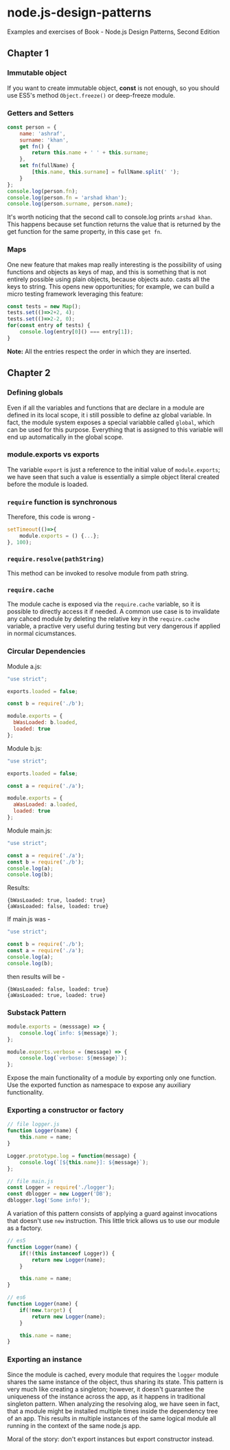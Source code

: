 # node.js-design-patterns
Examples and exercises of Book - Node.js Design Patterns, Second Edition

## Chapter 1

### Immutable object
 If you want to create immutable object, **const** is not enough, so you should use ES5's method `Object.freeze()` or deep-freeze module.


### Getters and Setters
```js
const person = {
  	name: 'ashraf',
  	surname: 'khan',
	get fn() {
    	return this.name + ' ' + this.surname;
    },
  	set fn(fullName) {
		[this.name, this.surname] = fullName.split(' ');
	}
};
console.log(person.fn);
console.log(person.fn = 'arshad khan');
console.log(person.surname, person.name);
```
It's worth noticing that the second call to console.log prints `arshad khan`. This happens because set function returns the value that is returned by the get function for the same property, in this case `get fn`.


### Maps
One new feature that makes map really interesting is the possibility of using functions and objects as keys of map, and this is something that is not entirely possible using plain objects, because objects auto. casts all the keys to string. This opens new opportunities; for example, we can build a micro testing framework leveraging this feature:
```js
const tests = new Map();
tests.set(()=>2+2, 4);
tests.set(()=>2-2, 0);
for(const entry of tests) {
	console.log(entry[0]() === entry[1]);
}
```
**Note:** All the entries respect the order in which they are inserted.

## Chapter 2

### Defining globals
Even if all the variables and functions that are declare in a module are defined in its local scope, it i still possible to define az global variable. In fact, the module system exposes a special variabble called `global`, which can be used for this purpose. Everything that is assigned to this variable will end up automatically in the global scope.

### module.exports vs exports
The variable `export` is just a reference to the initial value of `module.exports`; we have seen that such a value is essentially a simple object literal created before the module is loaded.

### `require` function is synchronous
Therefore, this code is wrong -
```js
setTimeout(()=>{
    module.exports = () {...};
}, 100);
```
### `require.resolve(pathString)`
This method can be invoked to resolve module from path string.

### `require.cache`
The module cache is exposed via the `require.cache` variable, so it is possible to directly access it if needed. A common use case is to invalidate any cahced module by deleting the  relative key in the `require.cache` variable, a practive very useful during testing but very dangerous if applied in normal cicumstances.

### Circular Dependencies
Module a.js:
```js
"use strict";

exports.loaded = false;

const b = require('./b');

module.exports = {
  bWasLoaded: b.loaded,
  loaded: true
};
```

Module b.js:
```js
"use strict";

exports.loaded = false;

const a = require('./a');

module.exports = {
  aWasLoaded: a.loaded,
  loaded: true
};
```

Module main.js:
```js
"use strict";

const a = require('./a');
const b = require('./b');
console.log(a);
console.log(b);
```

Results:
```
{bWasLoaded: true, loaded: true}
{aWasLoaded: false, loaded: true}
```

If main.js was -
```js
"use strict";

const b = require('./b');
const a = require('./a');
console.log(a);
console.log(b);
```
then results will be -
```
{bWasLoaded: false, loaded: true}
{aWasLoaded: true, loaded: true}
```

### Substack Pattern
```js
module.exports = (messsage) => {
    console.log(`info: ${message}`);
};

module.exports.verbose = (message) => {
    console.log(`verbose: ${message}`);
};

```

Expose the main functionality of a module by exporting only one function. Use the exported function as  namespace to expose any auxiliary functionality.

### Exporting a constructor or factory
```js
// file logger.js
function Logger(name) {
    this.name = name;
}

Logger.prototype.log = function(message) {
    console.log(`[${this.name}]: ${message}`);
};

// file main.js
const Logger = require('./logger');
const dblogger = new Logger('DB');
dblogger.log('Some info!');
```

A variation of this pattern consists of applying a guard against invocations that doesn't use `new` instruction. This little trick allows us to use our module as a factory.
```js
// es5
function Logger(name) {
    if(!(this instanceof Logger)) {
        return new Logger(name);
    }

    this.name = name;
}

// es6
function Logger(name) {
    if(!new.target) {
        return new Logger(name);
    }

    this.name = name;
}
```

### Exporting an instance
Since the module is cached, every module that requires the `logger` module shares the same instance of the object, thus sharing its state. This pattern is very much like creating a singleton; however, it doesn't guarantee the uniqueness of the instance across the app, as it happens in traditional singleton pattern.
When analyzing the resolving alog, we have seen in fact, that a module might be installed multiple times inside the dependency tree of an app. This results in multiple  instances of the same logical module all running in the context of the same node.js app.

Moral of the story: don't export instances but export constructor instead.

